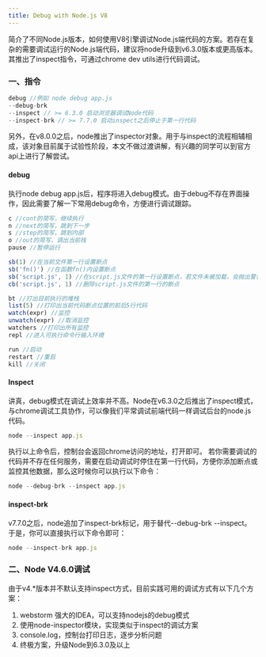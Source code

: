 ```yaml
---
title: Debug with Node.js V8
---
```

简介了不同Node.js版本，如何使用V8引擎调试Node.js端代码的方案。若存在复杂的需要调试运行的Node.js端代码，建议将node升级到v6.3.0版本或更高版本。其推出了inspect指令，可通过chrome dev utils进行代码调试。

### 一、指令
```javascript
debug //例如 node debug app.js
--debug-brk
--inspect // >= 6.3.0 启动浏览器调试Node代码
--inspect-brk // >= 7.7.0 启动inspect之后停止于第一行代码
```
另外，在v8.0.0之后，node推出了inspector对象。用于与inspect的流程相辅相成，该对象目前属于试验性阶段，本文不做过渡讲解，有兴趣的同学可以到官方api上进行了解尝试。

#### debug
执行node debug app.js后，程序将进入debug模式。由于debug不存在界面操作，因此需要了解一下常用debug命令，方便进行调试跟踪。
``` javascript
c //cont的简写，继续执行
n //next的简写，跳到下一步
s //step的简写，跳到内部
o //out的简写，调出当前栈
pause //暂停运行

sb(1) //在当前文件第一行设置断点
sb('fn()') //在函数fn()内设置断点
sb('script.js', 1) //在script.js文件的第一行设置断点，若文件未被加载，会抛出警告，请勿惊慌，属于正常现象。
cb('script.js', 1) //删除script.js文件的第一行的断点

bt //打出目前执行的堆栈
list(5) //打印出当前代码断点位置的前后5行代码
watch(expr) //监控
unwatch(expr) //取消监控
watchers //打印出所有监控
repl //进入可执行命令行输入环境

run //启动
restart //重启
kill //关闭
```

#### Inspect
讲真，debug模式在调试上效率并不高。Node在v6.3.0之后推出了inspect模式，与chrome调试工具协作，可以像我们平常调试前端代码一样调试后台的node.js代码。
``` javascript
node --inspect app.js
```
执行以上命令后，控制台会返回chrome访问的地址，打开即可。
若你需要调试的代码并不存在任何服务，需要在启动调试时停住在第一行代码，方便你添加断点或监控其他数据，那么这时候你可以执行以下命令：
``` javascript
node --debug-brk --inspect app.js
```

#### inspect-brk
v7.7.0之后，node追加了inspect-brk标记，用于替代--debug-brk --inspect。于是，你可以直接执行以下命令即可：
``` javascript
node --inspect-brk app.js
```

### 二、Node V4.6.0调试
由于v4.*版本并不默认支持inspect方式，目前实践可用的调试方式有以下几个方案：
1. webstorm 强大的IDEA，可以支持nodejs的debug模式
2. 使用node-inspector模块，实现类似于inspect的调试方案
3. console.log，控制台打印日志，逐步分析问题
4. 终极方案，升级Node到6.3.0及以上
